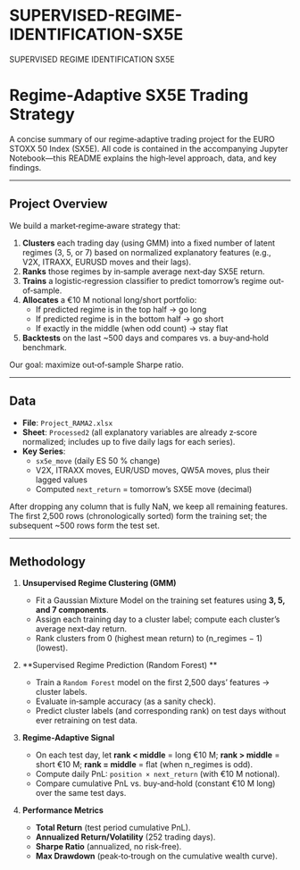 # SUPERVISED-REGIME-IDENTIFICATION-SX5E
SUPERVISED REGIME IDENTIFICATION SX5E
# Regime-Adaptive SX5E Trading Strategy

A concise summary of our regime‐adaptive trading project for the EURO STOXX 50 Index (SX5E). All code is contained in the accompanying Jupyter Notebook—this README explains the high‐level approach, data, and key findings.

---

## Project Overview

We build a market‐regime‐aware strategy that:

1. **Clusters** each trading day (using GMM) into a fixed number of latent regimes (3, 5, or 7) based on normalized explanatory features (e.g., V2X, ITRAXX, EURUSD moves and their lags).  
2. **Ranks** those regimes by in‐sample average next‐day SX5E return.  
3. **Trains** a logistic‐regression classifier to predict tomorrow’s regime out‐of‐sample.  
4. **Allocates** a €10 M notional long/short portfolio:  
   - If predicted regime is in the top half → go long  
   - If predicted regime is in the bottom half → go short  
   - If exactly in the middle (when odd count) → stay flat  
5. **Backtests** on the last ~500 days and compares vs. a buy‐and‐hold benchmark.  

Our goal: maximize out‐of‐sample Sharpe ratio.

---

## Data

- **File**: `Project_RAMA2.xlsx`  
- **Sheet**: `Processed2` (all explanatory variables are already z‐score normalized; includes up to five daily lags for each series).  
- **Key Series**:  
  - `sx5e_move` (daily ES 50 % change)  
  - V2X, ITRAXX moves, EUR/USD moves, QW5A moves, plus their lagged values  
  - Computed `next_return` = tomorrow’s SX5E move (decimal)  

After dropping any column that is fully NaN, we keep all remaining features. The first 2,500 rows (chronologically sorted) form the training set; the subsequent ~500 rows form the test set.

---

## Methodology

1. **Unsupervised Regime Clustering (GMM)**  
   - Fit a Gaussian Mixture Model on the training set features using **3, 5, and 7 components**.  
   - Assign each training day to a cluster label; compute each cluster’s average next‐day return.  
   - Rank clusters from 0 (highest mean return) to (n_regimes − 1) (lowest).

2. **Supervised Regime Prediction (Random Forest) **  
   - Train a `Random Forest` model on the first 2,500 days’ features → cluster labels.  
   - Evaluate in‐sample accuracy (as a sanity check).  
   - Predict cluster labels (and corresponding rank) on test days without ever retraining on test data.

3. **Regime‐Adaptive Signal**  
   - On each test day, let **rank < middle** = long €10 M; **rank > middle** = short €10 M; **rank = middle** = flat (when n_regimes is odd).  
   - Compute daily PnL: `position × next_return` (with €10 M notional).  
   - Compare cumulative PnL vs. buy‐and‐hold (constant €10 M long) over the same test days.

4. **Performance Metrics**  
   - **Total Return** (test period cumulative PnL).  
   - **Annualized Return/Volatility** (252 trading days).  
   - **Sharpe Ratio** (annualized, no risk‐free).  
   - **Max Drawdown** (peak‐to‐trough on the cumulative wealth curve).  


